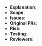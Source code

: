 - **Explanation**:
    <!--
    A description of the changes. This can be brief, but it should be clear.
    -->
- **Scope**:
    <!--
    An assessment of the impact and importance of the changes. For example, can
    the changes break existing code?
    -->
- **Issues**:
    <!--
    References to issues the changes resolve, if any.
    -->
- **Original PRs**:
    <!--
    Links to mainline branch pull requests in which the changes originated.
    -->
- **Risk**:
    <!--
    The (specific) risk to the release for taking the changes.
    -->
- **Testing**:
    <!--
    The specific testing that has been done or needs to be done to further
    validate any impact of the changes.
    -->
- **Reviewers**:
    <!--
    The code owners that GitHub-approved the original changes in the mainline
    branch pull requests. If an original change has not been GitHub-approved by
    a respective code owner, provide a reason. Technical review can be delegated
    by a code owner or otherwise requested as deemed appropriate or useful.
    -->
